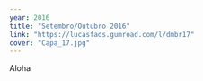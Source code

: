 ```yaml
---
year: 2016
title: "Setembro/Outubro 2016"
link: "https://lucasfads.gumroad.com/l/dmbr17"
cover: "Capa_17.jpg"
---
```

Aloha
